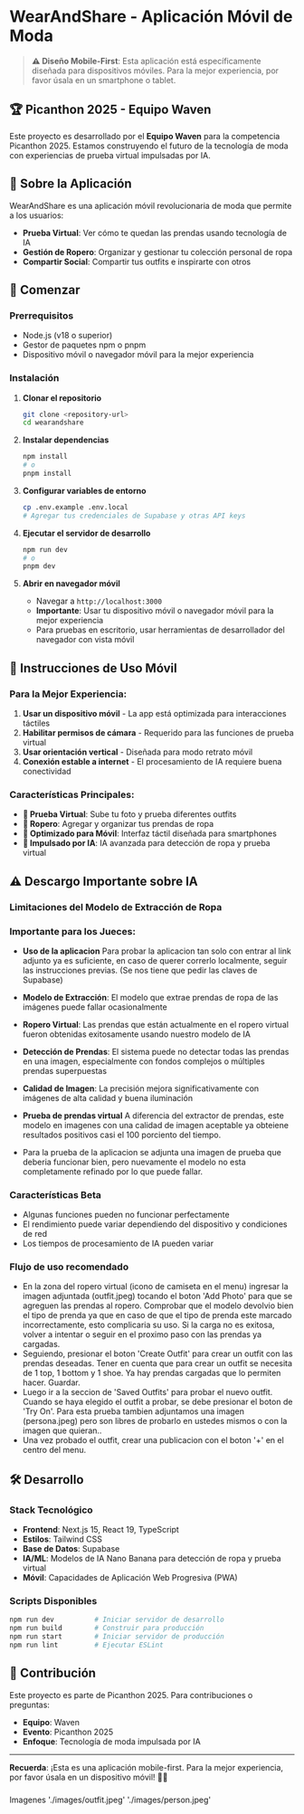 # WearAndShare - Aplicación Móvil de Moda

> **⚠️ Diseño Mobile-First**: Esta aplicación está específicamente diseñada para dispositivos móviles. Para la mejor experiencia, por favor úsala en un smartphone o tablet.

## 🏆 Picanthon 2025 - Equipo Waven

Este proyecto es desarrollado por el **Equipo Waven** para la competencia Picanthon 2025. Estamos construyendo el futuro de la tecnología de moda con experiencias de prueba virtual impulsadas por IA.

## 📱 Sobre la Aplicación

WearAndShare es una aplicación móvil revolucionaria de moda que permite a los usuarios:

- **Prueba Virtual**: Ver cómo te quedan las prendas usando tecnología de IA
- **Gestión de Ropero**: Organizar y gestionar tu colección personal de ropa
- **Compartir Social**: Compartir tus outfits e inspirarte con otros

## 🚀 Comenzar

### Prerrequisitos

- Node.js (v18 o superior)
- Gestor de paquetes npm o pnpm
- Dispositivo móvil o navegador móvil para la mejor experiencia

### Instalación

1. **Clonar el repositorio**

   ```bash
   git clone <repository-url>
   cd wearandshare
   ```

2. **Instalar dependencias**

   ```bash
   npm install
   # o
   pnpm install
   ```

3. **Configurar variables de entorno**

   ```bash
   cp .env.example .env.local
   # Agregar tus credenciales de Supabase y otras API keys
   ```

4. **Ejecutar el servidor de desarrollo**

   ```bash
   npm run dev
   # o
   pnpm dev
   ```

5. **Abrir en navegador móvil**
   - Navegar a `http://localhost:3000`
   - **Importante**: Usar tu dispositivo móvil o navegador móvil para la mejor experiencia
   - Para pruebas en escritorio, usar herramientas de desarrollador del navegador con vista móvil

## 📱 Instrucciones de Uso Móvil

### Para la Mejor Experiencia:

1. **Usar un dispositivo móvil** - La app está optimizada para interacciones táctiles
2. **Habilitar permisos de cámara** - Requerido para las funciones de prueba virtual
3. **Usar orientación vertical** - Diseñada para modo retrato móvil
4. **Conexión estable a internet** - El procesamiento de IA requiere buena conectividad

### Características Principales:

- **📸 Prueba Virtual**: Sube tu foto y prueba diferentes outfits
- **👗 Ropero**: Agregar y organizar tus prendas de ropa
- **📱 Optimizado para Móvil**: Interfaz táctil diseñada para smartphones
- **🤖 Impulsado por IA**: IA avanzada para detección de ropa y prueba virtual

## ⚠️ Descargo Importante sobre IA

### Limitaciones del Modelo de Extracción de Ropa

### **Importante para los Jueces**:

- **Uso de la aplicacion** Para probar la aplicacion tan solo con entrar al link adjunto ya es suficiente, en caso de querer correrlo localmente, seguir las instrucciones previas. (Se nos tiene que pedir las claves de Supabase)
- **Modelo de Extracción**: El modelo que extrae prendas de ropa de las imágenes puede fallar ocasionalmente
- **Ropero Virtual**: Las prendas que están actualmente en el ropero virtual fueron obtenidas exitosamente usando nuestro modelo de IA
- **Detección de Prendas**: El sistema puede no detectar todas las prendas en una imagen, especialmente con fondos complejos o múltiples prendas superpuestas
- **Calidad de Imagen**: La precisión mejora significativamente con imágenes de alta calidad y buena iluminación
- **Prueba de prendas virtual** A diferencia del extractor de prendas, este modelo en imagenes con una calidad de imagen aceptable ya obteiene resultados positivos casi el 100 porciento del tiempo.

- Para la prueba de la aplicacion se adjunta una imagen de prueba que deberia funcionar bien, pero nuevamente el modelo no esta completamente refinado por lo que puede fallar.

### Características Beta

- Algunas funciones pueden no funcionar perfectamente
- El rendimiento puede variar dependiendo del dispositivo y condiciones de red
- Los tiempos de procesamiento de IA pueden variar

### Flujo de uso recomendado

- En la zona del ropero virtual (icono de camiseta en el menu) ingresar la imagen adjuntada (outfit.jpeg) tocando el boton 'Add Photo' para que se agreguen las prendas al ropero. Comprobar que el modelo devolvio bien el tipo de prenda ya que en caso de que el tipo de prenda este marcado incorrectamente, esto complicaria su uso. Si la carga no es exitosa, volver a intentar o seguir en el proximo paso con las prendas ya cargadas.
- Seguiendo, presionar el boton 'Create Outfit' para crear un outfit con las prendas deseadas. Tener en cuenta que para crear un outfit se necesita de 1 top, 1 bottom y 1 shoe. Ya hay prendas cargadas que lo permiten hacer. Guardar.
- Luego ir a la seccion de 'Saved Outfits' para probar el nuevo outfit. Cuando se haya elegido el outfit a probar, se debe presionar el boton de 'Try On'. Para esta prueba tambien adjuntamos una imagen (persona.jpeg) pero son libres de probarlo en ustedes mismos o con la imagen que quieran..
- Una vez probado el outfit, crear una publicacion con el boton '+' en el centro del menu.

## 🛠️ Desarrollo

### Stack Tecnológico

- **Frontend**: Next.js 15, React 19, TypeScript
- **Estilos**: Tailwind CSS
- **Base de Datos**: Supabase
- **IA/ML**: Modelos de IA Nano Banana para detección de ropa y prueba virtual
- **Móvil**: Capacidades de Aplicación Web Progresiva (PWA)

### Scripts Disponibles

```bash
npm run dev          # Iniciar servidor de desarrollo
npm run build        # Construir para producción
npm run start        # Iniciar servidor de producción
npm run lint         # Ejecutar ESLint
```

## 🤝 Contribución

Este proyecto es parte de Picanthon 2025. Para contribuciones o preguntas:

- **Equipo**: Waven
- **Evento**: Picanthon 2025
- **Enfoque**: Tecnología de moda impulsada por IA

---

**Recuerda**: ¡Esta es una aplicación mobile-first. Para la mejor experiencia, por favor úsala en un dispositivo móvil! 📱✨

###

Imagenes
'./images/outfit.jpeg'
'./images/person.jpeg'

###
